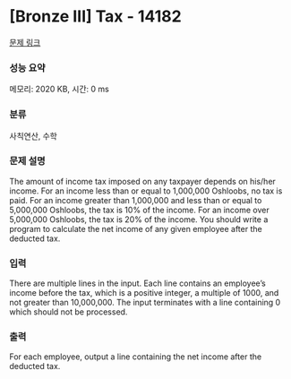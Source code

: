 # [Bronze III] Tax - 14182 

[문제 링크](https://www.acmicpc.net/problem/14182) 

### 성능 요약

메모리: 2020 KB, 시간: 0 ms

### 분류

사칙연산, 수학

### 문제 설명

<p>The amount of income tax imposed on any taxpayer depends on his/her income. For an income less than or equal to 1,000,000 Oshloobs, no tax is paid. For an income greater than 1,000,000 and less than or equal to 5,000,000 Oshloobs, the tax is 10% of the income. For an income over 5,000,000 Oshloobs, the tax is 20% of the income. You should write a program to calculate the net income of any given employee after the deducted tax.</p>

### 입력 

 <p>There are multiple lines in the input. Each line contains an employee’s income before the tax, which is a positive integer, a multiple of 1000, and not greater than 10,000,000. The input terminates with a line containing 0 which should not be processed.</p>

### 출력 

 <p>For each employee, output a line containing the net income after the deducted tax.</p>

